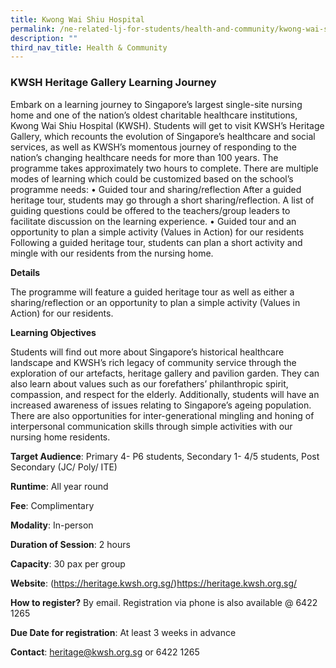 ```yaml
---
title: Kwong Wai Shiu Hospital
permalink: /ne-related-lj-for-students/health-and-community/kwong-wai-shiu-hospital/
description: ""
third_nav_title: Health & Community
---
```

### KWSH Heritage Gallery Learning Journey

Embark on a learning journey to Singapore’s largest single-site nursing home and one of the nation’s oldest charitable healthcare institutions, Kwong Wai Shiu Hospital (KWSH). Students will get to visit KWSH’s Heritage Gallery, which recounts the evolution of Singapore’s healthcare and social services, as well as KWSH’s momentous journey of responding to the nation’s changing healthcare needs for more than 100 years. The programme takes approximately two hours to complete. There are multiple modes of learning which could be customized based on the school’s programme needs: • Guided tour and sharing/reflection After a guided heritage tour, students may go through a short sharing/reflection. A list of guiding questions could be offered to the teachers/group leaders to facilitate discussion on the learning experience. • Guided tour and an opportunity to plan a simple activity (Values in Action) for our residents Following a guided heritage tour, students can plan a short activity and mingle with our residents from the nursing home.

**Details**		

The programme will feature a guided heritage tour as well as either a sharing/reflection or an opportunity to plan a simple activity (Values in Action) for our residents.	

**Learning Objectives**		

Students will find out more about Singapore’s historical healthcare landscape and KWSH’s rich legacy of community service through the exploration of our artefacts, heritage gallery and pavilion garden. They can also learn about values such as our forefathers’ philanthropic spirit, compassion, and respect for the elderly. Additionally, students will have an increased awareness of issues relating to Singapore’s ageing population. There are also opportunities for inter-generational mingling and honing of interpersonal communication skills through simple activities with our nursing home residents.
		
**Target Audience**: Primary 4- P6 students, Secondary 1- 4/5 students, Post Secondary (JC/ Poly/ ITE)		

**Runtime**: All year round		

**Fee**: Complimentary		

**Modality**: In-person
		
		
**Duration of Session**: 2 hours 		

**Capacity**: 30 pax per group 		
		
**Website**: (https://heritage.kwsh.org.sg/)https://heritage.kwsh.org.sg/		

**How to register?** By email. Registration via phone is also available @ 6422 1265		

**Due Date for registration**: At least 3 weeks in advance 		
		
**Contact**: heritage@kwsh.org.sg or 6422 1265